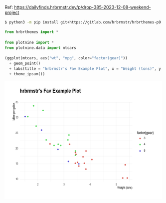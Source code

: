 
Ref:
<https://dailyfinds.hrbrmstr.dev/p/drop-385-2023-12-08-weekend-project>

``` bash
$ python3 -m pip install git+https://gitlab.com/hrbrmstr/hrbrthemes-p9
```

``` python
from hrbrthemes import *

from plotnine import *
from plotnine.data import mtcars

(ggplot(mtcars, aes("wt", "mpg", color="factor(gear)")) 
  + geom_point() 
  + labs(title = "hrbrmstr's Fav Example Plot", x = "Weight (tons)", y = "Miles-per-gallon")
  + theme_ipsum())
```

![](README_files/figure-commonmark/cell-2-output-1.png)
